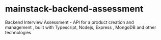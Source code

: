 # mainstack-backend-assessment
Backend Interview Assessment - API for a product creation and management , built with Typescript, Nodejs, Express , MongoDB and other technologies

